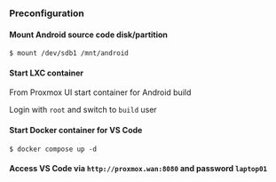 ### Preconfiguration

#### Mount Android source code disk/partition

```
$ mount /dev/sdb1 /mnt/android
```

#### Start LXC container

From Proxmox UI start container for Android build

Login with `root` and switch to `build` user

#### Start Docker container for VS Code

```
$ docker compose up -d
```

#### Access VS Code via `http://proxmox.wan:8080` and password `laptop01`


